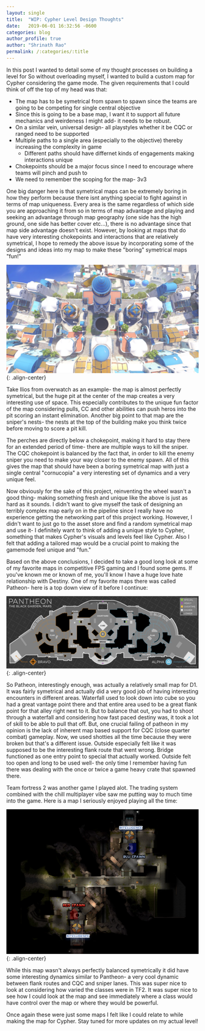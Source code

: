 ```yaml
---
layout: single 
title:  "WIP: Cypher Level Design Thoughts"
date:   2019-06-01 16:32:56 -0600
categories: blog
author_profile: true
author: "Shrinath Rao"
permalink: /:categories/:title
---
```


In this post I wanted to detail some of my thought processes on building a level for 
So without overloading myself, I wanted to build a custom map for Cypher considering the game mode. The given requirements that I could think of off the top of my head was that: 

* The map has to be symetrical from spawn to spawn since the teams are going to be competing for single central objective
* Since this is going to be a base map, I want it to support all future mechanics and weirdeness I might add- it needs to be robust. 
* On a similar vein, universal design- all playstyles whether it be CQC or ranged need to be supported
* Multiple paths to a single area (especially to the objective) thereby increasing the complexity in game
    * Different paths should have differnet kinds of engagements making interactions unique
* Chokepoints should be a major focus since I need to encourage where teams will pinch and push to
* We need to remember the scoping for the map- 3v3

One big danger here is that symetrical maps can be extremely boring in how they perform because there isnt anything special to fight against in terms of map uniqueness. Every area is the same regardless of which side you are approaching it from so in terms of map advantage and playing and seeking an advantage through map geography (one side has the high ground, one side has better cover etc...), there is no advantage since that map side advantage doesn't exist. However, by looking at maps that do have very interesting chokepoints and interactions that are relatively symetrical, I hope to remedy the above issue by incorporating some of the designs and ideas into my map to make these "boring" symetrical maps "fun!" 

![image-center](../_img/WIPLevel/ilios.jpg){: .align-center}

Take Ilios from overwatch as an example- the map is almost perfectly symetrical, but the huge pit at the center of the map creates a very interesting use of space. This especially contributes to the unique fun factor of the map considering pulls, CC and other abilities can push heros into the pit scoring an instant elimination. Another big point to that map are the sniper's nests- the nests at the top of the building make you think twice before moving to score a pit kill. 

The perches are directly below a chokepoint, making it hard to stay there for an extended period of time- there are multiple ways to kill the sniper. The CQC chokepoint is balanced by the fact that, in order to kill the enemy sniper you need to make your way closer to the enemy spawn. All of this gives the map that should have been a boring symetrical map with just a single central "cornucopia" a very interesting set of dynamics and a very unique feel. 


Now obviously for the sake of this project, reinventing the wheel wasn't a good thing- making something fresh and unique like the above is just as hard as it sounds. I didn't want to give myself the task of designing an terribly complex map early on in the pipeline since I really have no experience getting the networking part of this project working. However, I didn't want to just go to the asset store and find a random symetrical map and use it- I definitely want to think of adding a unique style to Cypher, something that makes Cypher's visuals and levels feel like Cypher. Also I felt that adding a tailored map would be a crucial point to making the gamemode feel unique and "fun."  

Based on the above conclusions, I decided to take a good long look at some of my favorite maps in competitive FPS gaming and I found some gems. If you've known me or known of me, you'll know I have a huge love hate relationship with Destiny. One of my favorite maps there was called Patheon- here is a top down view of it before I continue: 

![image-center](../_img/WIPLevel/pantheon.jpg){: .align-center}

So Patheon, interestingly enough, was actually a relatively small map for D1. It was fairly symetrical and actually did a very good job of having interesting encounters in different areas. Waterfall used to look down into cube so you had a great vantage point there and that entire area used to be a great flank point for that alley right next to it. But to balance that out, you had to shoot through a waterfall and considering how fast paced destiny was, it took a lot of skill to be able to pull that off. But, one crucial failing of patheon in my opinion is the lack of inherent map based support for CQC (close quarter combat) gameplay. Now, we used shotties all the time because they were broken but that's a different issue. Outside especially felt like it was supposed to be the interesting flank route that went wrong. Bridge functioned as one entry point to special that actually worked. Outside felt too open and long to be used well- the only time I remember having fun there was dealing with the once or twice a game heavy crate that spawned there. 

Team fortress 2 was another game I played alot. The trading system combined with the chill multiplayer vibe saw me putting way to much time into the game. Here is a map I seriously enjoyed playing all the time:

![image-center](../_img/WIPLevel/doubleCross.png){: .align-center}

While this map wasn't always perfectly balanced symetrically it did have some interesting dynamics similar to Pantheon- a very cool dynamic between flank routes and CQC and sniper lanes. This was super nice to look at considering how varied the classes were in TF2. It was super nice to see how I could look at the map and see immediately where a class would have control over the map or where they would be powerful.

Once again these were just some maps I felt like I could relate to while making the map for Cypher. Stay tuned for more updates on my actual level!

